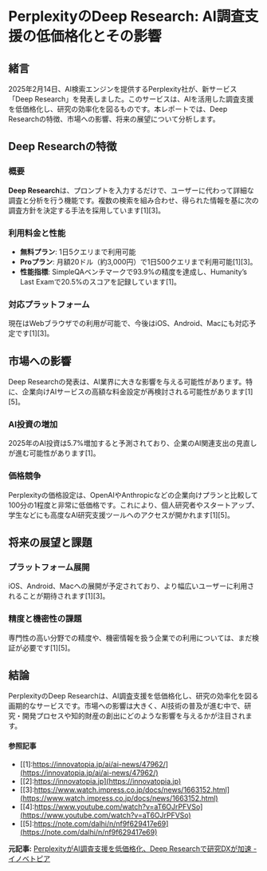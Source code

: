 # PerplexityのDeep Research: AI調査支援の低価格化とその影響

## 緒言

2025年2月14日、AI検索エンジンを提供するPerplexity社が、新サービス「Deep Research」を発表しました。このサービスは、AIを活用した調査支援を低価格化し、研究の効率化を図るものです。本レポートでは、Deep Researchの特徴、市場への影響、将来の展望について分析します。

## Deep Researchの特徴

### 概要

**Deep Research**は、プロンプトを入力するだけで、ユーザーに代わって詳細な調査と分析を行う機能です。複数の検索を組み合わせ、得られた情報を基に次の調査方針を決定する手法を採用しています[1][3]。

### 利用料金と性能

- **無料プラン**: 1日5クエリまで利用可能
- **Proプラン**: 月額20ドル（約3,000円）で1日500クエリまで利用可能[1][3]。
- **性能指標**: SimpleQAベンチマークで93.9%の精度を達成し、Humanity’s Last Examで20.5%のスコアを記録しています[1]。

### 対応プラットフォーム

現在はWebブラウザでの利用が可能で、今後はiOS、Android、Macにも対応予定です[1][3]。

## 市場への影響

Deep Researchの発表は、AI業界に大きな影響を与える可能性があります。特に、企業向けAIサービスの高額な料金設定が再検討される可能性があります[1][5]。

### AI投資の増加

2025年のAI投資は5.7%増加すると予測されており、企業のAI関連支出の見直しが進む可能性があります[1]。

### 価格競争

Perplexityの価格設定は、OpenAIやAnthropicなどの企業向けプランと比較して100分の1程度と非常に低価格です。これにより、個人研究者やスタートアップ、学生などにも高度なAI研究支援ツールへのアクセスが開かれます[1][5]。

## 将来の展望と課題

### プラットフォーム展開

iOS、Android、Macへの展開が予定されており、より幅広いユーザーに利用されることが期待されます[1][3]。

### 精度と機密性の課題

専門性の高い分野での精度や、機密情報を扱う企業での利用については、まだ検証が必要です[1][5]。

## 結論

PerplexityのDeep Researchは、AI調査支援を低価格化し、研究の効率化を図る画期的なサービスです。市場への影響は大きく、AI技術の普及が進む中で、研究・開発プロセスや知的財産の創出にどのような影響を与えるかが注目されます。

#### 参照記事
- [[1]:https://innovatopia.jp/ai/ai-news/47962/](https://innovatopia.jp/ai/ai-news/47962/)
- [[2]:https://innovatopia.jp](https://innovatopia.jp)
- [[3]:https://www.watch.impress.co.jp/docs/news/1663152.html](https://www.watch.impress.co.jp/docs/news/1663152.html)
- [[4]:https://www.youtube.com/watch?v=aT6OJrPFVSo](https://www.youtube.com/watch?v=aT6OJrPFVSo)
- [[5]:https://note.com/dalhi/n/nf9f629417e69](https://note.com/dalhi/n/nf9f629417e69)


**元記事:** [PerplexityがAI調査支援を低価格化、Deep Researchで研究DXが加速 - イノベトピア](https://innovatopia.jp/uncategorized/47962/)